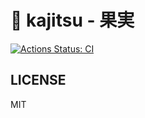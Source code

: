 # :tropical_drink: kajitsu - 果実

[![Actions Status: CI](https://github.com/MaxMEllon/kajitsu/workflows/CI/badge.svg)](https://github.com/MaxMEllon/kajitsu/actions?query=workflow%3A"CI")

## LICENSE

MIT

